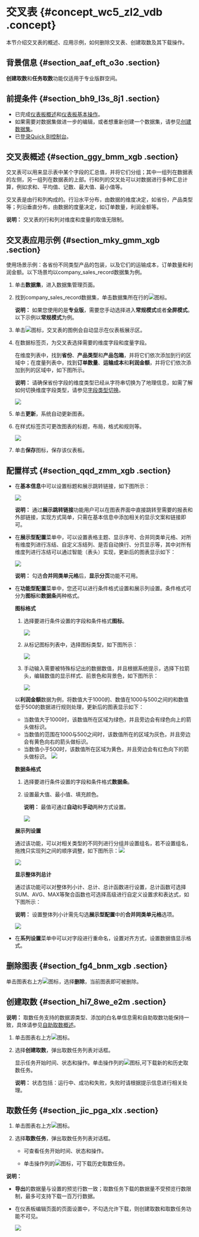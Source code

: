 # 交叉表 {#concept_wc5_zl2_vdb .concept}

本节介绍交叉表的概述、应用示例，如何删除交叉表、创建取数及其下载操作。

## 背景信息 {#section_aaf_eft_o3o .section}

**创建取数**和**任务取数**功能仅适用于专业版群空间。

## 前提条件 {#section_bh9_l3s_8j1 .section}

-   已完成[仪表板概述](cn.zh-CN/用户指南/仪表板制作/仪表板概述.md#)和[仪表板基本操作](cn.zh-CN/用户指南/仪表板制作/仪表板基本操作/仪表板基本操作概述.md#)。
-   如果需要对数据集做进一步的编辑，或者想重新创建一个数据集，请参见[创建数据集](cn.zh-CN/用户指南/数据建模/管理数据集/创建数据集.md#)。
-   已[登录Quick BI控制台](https://account.aliyun.com/login/mixlogin.htm?)。


## 交叉表概述 {#section_ggy_bmm_xgb .section}

交叉表可以用来显示表中某个字段的汇总值，并将它们分组；其中一组列在数据表的左侧，另一组列在数据表的上部。行和列的交叉处可以对数据进行多种汇总计算，例如求和、平均值、记数、最大值、最小值等。

交叉表是由行和列构成的。行沿水平分布，由数据的维度决定，如省份，产品类型等；列沿垂直分布，由数据的度量决定，如订单数量，利润金额等。

**说明：** 交叉表的行和列对维度和度量的取值无限制。

## 交叉表应用示例 {#section_mky_gmm_xgb .section}

使用场景示例：各省份不同类型产品的包装，以及它们的运输成本，订单数量和利润金额。以下场景均以company\_sales\_record数据集为例。

1.  单击**数据集**，进入数据集管理页面。
2.  找到company\_sales\_record数据集，单击数据集所在行的![](http://static-aliyun-doc.oss-cn-hangzhou.aliyuncs.com/assets/img/1068751/156820580359213_zh-CN.png)图标。

    **说明：** 如果您使用的是**专业版**，需要您手动选择进入**常规模式**或者**全屏模式**。以下示例以**常规模式**为例。

3.  单击![](http://static-aliyun-doc.oss-cn-hangzhou.aliyuncs.com/assets/img/9131/156820580359265_zh-CN.png)图标，交叉表的图例会自动显示在仪表板展示区。
4.  在数据标签页，为交叉表选择需要的维度字段和度量字段。

    在维度列表中，找到**省份**、**产品类型**和**产品包箱**，并将它们依次添加到行的区域中；在度量列表中，找到**订单数量**、**运输成本**和**利润金额**，并将它们依次添加到列的区域中，如下图所示。

    **说明：** 请确保省份字段的维度类型已经从字符串切换为了地理信息，如需了解如何切换维度字段类型，请参见[字段类型切换](cn.zh-CN/用户指南/数据建模/管理数据集/字段类型切换.md#)。

    ![](http://static-aliyun-doc.oss-cn-hangzhou.aliyuncs.com/assets/img/9131/15682058031722_zh-CN.png)

5.  单击**更新**，系统自动更新图表。
6.  在样式标签页可更改图表的标题，布局，格式和规则等。

    ![](http://static-aliyun-doc.oss-cn-hangzhou.aliyuncs.com/assets/img/9131/156820580344658_zh-CN.png)

7.  单击**保存**图标，保存该仪表板。

## 配置样式 {#section_qqd_zmm_xgb .section}

-   在**基本信息**中可以设置标题和展示跳转链接，如下图所示：

    ![](http://static-aliyun-doc.oss-cn-hangzhou.aliyuncs.com/assets/img/9131/156820580331904_zh-CN.png)

    **说明：** 通过**展示跳转链接**功能用户可以在图表界面中直接跳转至需要的报表和外部链接，实现方式简单，只需在基本信息中添加相关的显示文案和链接即可。

-   在**展示型配置**菜单中，可以设置表格主题、显示序号、合并同类单元格、对所有维度列进行冻结、自定义冻结列、是否自动换行、分页显示等，其中对所有维度列进行冻结可以通过智能（表头）实现，更新后的图表显示如下：

    ![](http://static-aliyun-doc.oss-cn-hangzhou.aliyuncs.com/assets/img/9131/15682058031726_zh-CN.png)

    **说明：** 勾选**合并同类单元格**后，**显示分页**功能不可用。

-   在**功能型配置**菜单中，您还可以进行条件格式设置和展示列设置。条件格式可分为**图标**和**数据条**两种格式。

    **图标格式**

    1.  选择要进行条件设置的字段和条件格式**图标**。

        ![](http://static-aliyun-doc.oss-cn-hangzhou.aliyuncs.com/assets/img/9131/156820580344253_zh-CN.png)

    2.  从标记图标列表中，选择图标类型，如下图所示：

        ![](http://static-aliyun-doc.oss-cn-hangzhou.aliyuncs.com/assets/img/9131/156820580344254_zh-CN.png)

    3.  手动输入需要被特殊标记出的数据数值，并且根据系统提示，选择下拉箭头，编辑数值的显示样式、前景色和背景色，如下图所示：

        ![](http://static-aliyun-doc.oss-cn-hangzhou.aliyuncs.com/assets/img/9131/156820580344261_zh-CN.png)

    以**利润金额**数据为例，将数值大于1000的、数值在1000与500之间的和数值低于500的数据进行规则处理，更新后的图表显示如下：

    -   当数值大于1000时，该数值所在区域为绿色，并且旁边会有绿色向上的箭头做标识。
    -   当数值的范围在1000与500之间时，该数值所在的区域为灰色，并且旁边会有黄色向右的箭头做标识。
    -   当数值小于500时，该数值所在区域为黄色，并且旁边会有红色向下的箭头做标识。
    ![](http://static-aliyun-doc.oss-cn-hangzhou.aliyuncs.com/assets/img/9131/156820580344265_zh-CN.png)

    **数据条格式**

    1.  选择要进行条件设置的字段和条件格式**数据条**。
    2.  设置最大值、最小值、填充颜色。

        **说明：** 最值可通过**自动**和**手动**两种方式设置。

        ![](http://static-aliyun-doc.oss-cn-hangzhou.aliyuncs.com/assets/img/9131/156820580444267_zh-CN.png)

    **展示列设置**

    通过该功能，可以对相关类型的不同列进行分组并设置组名，若不设置组名，拖拽只实现列之间的顺序调整，如下图所示：![](http://static-aliyun-doc.oss-cn-hangzhou.aliyuncs.com/assets/img/9131/156820580432216_zh-CN.png)

    ![](http://static-aliyun-doc.oss-cn-hangzhou.aliyuncs.com/assets/img/9131/156820580432221_zh-CN.png)

    **显示整体列总计**

    通过该功能可以对整体列小计、总计、总计函数进行设置，总计函数可选择SUM、AVG、MAX等聚合函数也可选择高级进行自定义设置求和表达式，如下图所示：

    **说明：** 设置整体列小计需先勾选**展示型配置**中的**合并同类单元格**选项。

    ![](http://static-aliyun-doc.oss-cn-hangzhou.aliyuncs.com/assets/img/9131/156820580433230_zh-CN.png)

-   在**系列设置**菜单中可以对字段进行重命名，设置对齐方式，设置数据值显示格式。

## 删除图表 {#section_fg4_bnm_xgb .section}

单击图表右上方![](http://static-aliyun-doc.oss-cn-hangzhou.aliyuncs.com/assets/img/9131/156820580459242_zh-CN.png)图标，选择**删除**，当前图表即可被删除。

## 创建取数 {#section_hi7_8we_e2m .section}

**说明：** 取数任务支持的数据源类型、添加的白名单信息需和自助取数功能保持一致，具体请参见[自助取数概述](cn.zh-CN/用户指南/自助取数/自助取数概述.md#)。

1.  单击图表右上方![](http://static-aliyun-doc.oss-cn-hangzhou.aliyuncs.com/assets/img/9131/156820580459242_zh-CN.png)图标。
2.  选择**创建取数**，弹出取数任务列表对话框。

    显示任务开始时间、状态和操作。单击操作列的![](http://static-aliyun-doc.oss-cn-hangzhou.aliyuncs.com/assets/img/9131/156820580459271_zh-CN.png)图标,可下载新的和历史取数任务。

    **说明：** 状态包括：运行中、成功和失败，失败时请根据提示信息进行相关处理。


## 取数任务 {#section_jic_pga_xlx .section}

1.  单击图表右上方![](http://static-aliyun-doc.oss-cn-hangzhou.aliyuncs.com/assets/img/9131/156820580459242_zh-CN.png)图标。
2.  选择**取数任务**，弹出取数任务列表对话框。

    -   可查看任务开始时间、状态和操作。

    -   单击操作列的![](http://static-aliyun-doc.oss-cn-hangzhou.aliyuncs.com/assets/img/9131/156820580459271_zh-CN.png)图标，可下载历史取数任务。

**说明：** 

-   **导出**的数据量与设置的预览行数一致；取数任务下载的数据量不受预览行数限制，最多可支持下载一百万行数据。
-   在仪表板编辑页面的页面设置中，不勾选允许下载，则创建取数和取数任务功能不可见。

    ![](http://static-aliyun-doc.oss-cn-hangzhou.aliyuncs.com/assets/img/9131/156820580459326_zh-CN.png)


